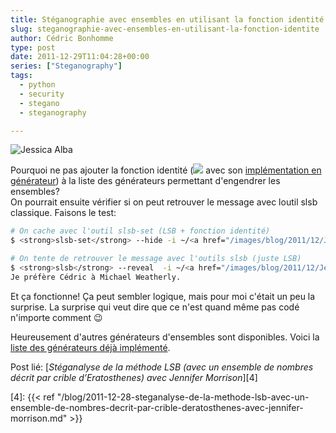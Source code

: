 ```yaml
---
title: Stéganographie avec ensembles en utilisant la fonction identité
slug: steganographie-avec-ensembles-en-utilisant-la-fonction-identite
author: Cédric Bonhomme
type: post
date: 2011-12-29T11:04:28+00:00
series: ["Steganography"]
tags:
  - python
  - security
  - stegano
  - steganography

---
```

![Jessica Alba](/images/blog/2011/12/Jessica_Alba.png)

Pourquoi ne pas ajouter la fonction identité
(![][1] avec son [implémentation en générateur][2]) à la liste des générateurs
permettant d'engendrer les ensembles?  
On pourrait ensuite vérifier si on peut retrouver le message avec loutil slsb
classique. Faisons le test:

```bash
# On cache avec l'outil slsb-set (LSB + fonction identité)
$ <strong>slsb-set</strong> --hide -i ~/<a href="/images/blog/2011/12/Jessica_Alba.png">Jessica_Alba.png</a> -o ~/Jessica_Alba-enc-gen.png --generator identity -m 'Je préfère Cédric à Michael Weatherly.'

# On tente de retrouver le message avec l'outils slsb (juste LSB)
$ <strong>slsb</strong> --reveal  -i ~/<a href="/images/blog/2011/12/Jessica_Alba-enc-gen.png">Jessica_Alba-enc-gen.png</a>
Je préfère Cédric à Michael Weatherly.
```

Et ça fonctionne!
Ça peut sembler logique, mais pour moi c'était un peu la surprise.
La surprise qui veut dire que ce n'est quand même pas codé n'importe comment 😉

Heureusement d'autres générateurs d'ensembles sont disponibles.
Voici la [liste des générateurs déjà implémenté][3].

Post lié: [_Stéganalyse de la méthode LSB (avec un ensemble de nombres décrit par crible d’Eratosthenes) avec Jennifer Morrison_][4]

 [1]: http://upload.wikimedia.org/wikipedia/fr/math/5/2/e/52e674df1c5007c4f92edaac5c8403f9.png
 [2]: https://github.com/cedricbonhomme/Stegano/blob/11348dda9a0f3a15dcaf7cfb656ad8c0347a4731/stegano/lsb/generators.py#L34
 [3]: https://github.com/cedricbonhomme/Stegano/blob/11348dda9a0f3a15dcaf7cfb656ad8c0347a4731/stegano/lsb/generators.py
 [4]: {{< ref "/blog/2011-12-28-steganalyse-de-la-methode-lsb-avec-un-ensemble-de-nombres-decrit-par-crible-deratosthenes-avec-jennifer-morrison.md" >}}

